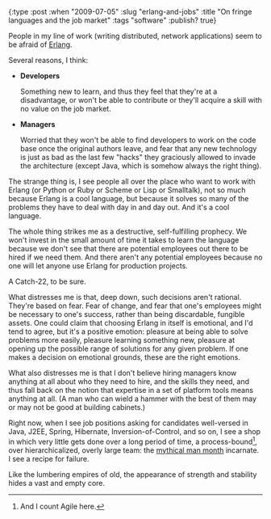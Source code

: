 {:type :post
 :when "2009-07-05"
 :slug "erlang-and-jobs"
 :title "On fringe languages and the job market"
 :tags "software"
 :publish? true}

People in my line of work (writing distributed, network applications)
seem to be afraid of [Erlang](http://www.erlang.org/doc/
"Erlang").

Several reasons, I think:

  * **Developers**

    Something new to learn, and thus they feel that they're at a
    disadvantage, or won't be able to contribute or they'll acquire a
    skill with no value on the job market.

  * **Managers**

    Worried that they won't be able to find developers to work on the
    code base once the original authors leave, and fear that any new
    technology is just as bad as the last few "hacks" they graciously
    allowed to invade the architecture (except Java, which is somehow
    always the right thing).

The strange thing is, I see people all over the place who want to work
with Erlang (or Python or Ruby or Scheme or Lisp or Smalltalk), not so
much because Erlang is a cool language, but because it solves so many
of the problems they have to deal with day in and day out. And it's a
cool language.

The whole thing strikes me as a destructive, self-fulfilling
prophecy. We won't invest in the small amount of time it takes to
learn the language because we don't see that there are potential
employees out there to be hired if we need them. And there aren't any
potential employees because no one will let anyone use Erlang for
production projects.

A Catch-22, to be sure.

What distresses me is that, deep down, such decisions aren't
rational. They're based on fear. Fear of change, and fear that one's
employees might be necessary to one's success, rather than being
discardable, fungible assets. One could claim that choosing Erlang in
itself is emotional, and I'd tend to agree, but it's a positive
emotion: pleasure at being able to solve problems more easily,
pleasure learning something new, pleasure at opening up the possible
range of solutions for any given problem. If one makes a decision on
emotional grounds, these are the right emotions.


What also distresses me is that I don't believe hiring managers know
anything at all about who they need to hire, and the skills they need,
and thus fall back on the notion that expertise in a set of platform
tools means anything at all. (A man who can wield a hammer with the
best of them may or may not be good at building cabinets.)


Right now, when I see job positions asking for candidates well-versed
in Java, J2EE, Spring, Hibernate, Inversion-of-Control, and so on, I
see a shop in which very little gets done over a long period of time,
a process-bound[^ag], over hierarchicalized, overly large team: the
[mythical man month](http://en.wikipedia.org/wiki/The_Mythical_Man-Month)
incarnate. I see a recipe for failure.

[^ag]: And I count Agile here.

Like the lumbering empires of old, the appearance of strength and
stability hides a vast and empty core.
